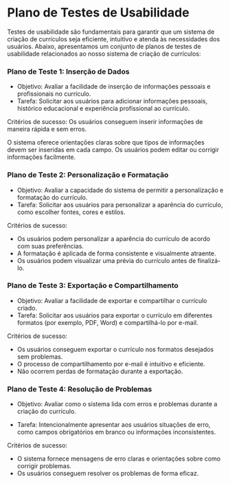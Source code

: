 # Plano de Testes de Usabilidade

Testes de usabilidade são fundamentais para garantir que um sistema de criação de currículos seja eficiente, intuitivo e atenda às necessidades dos usuários. Abaixo, apresentamos um conjunto de planos de testes de usabilidade relacionados ao nosso sistema de criação de currículos:  

### Plano de Teste 1: Inserção de Dados 
  
- Objetivo: Avaliar a facilidade de inserção de informações pessoais e profissionais no currículo. 
- Tarefa: Solicitar aos usuários para adicionar informações pessoais, histórico educacional e experiência profissional ao currículo. 

 Critérios de sucesso: Os usuários conseguem inserir informações de maneira rápida e sem erros. 

O sistema oferece orientações claras sobre que tipos de informações devem ser inseridas em cada campo. 
Os usuários podem editar ou corrigir informações facilmente. 

### Plano de Teste 2: Personalização e Formatação 

- Objetivo: Avaliar a capacidade do sistema de permitir a personalização e formatação do currículo. 
- Tarefa: Solicitar aos usuários para personalizar a aparência do currículo, como escolher fontes, cores e estilos. 

Critérios de sucesso: 
 - Os usuários podem personalizar a aparência do currículo de acordo com suas preferências. 
 - A formatação é aplicada de forma consistente e visualmente atraente. 
- Os usuários podem visualizar uma prévia do currículo antes de finalizá-lo. 

### Plano de Teste 3: Exportação e Compartilhamento 
- Objetivo: Avaliar a facilidade de exportar e compartilhar o currículo criado. 
- Tarefa: Solicitar aos usuários para exportar o currículo em diferentes formatos (por exemplo, PDF, Word) e compartilhá-lo por e-mail. 

Critérios de sucesso: 

- Os usuários conseguem exportar o currículo nos formatos desejados sem problemas. 
- O processo de compartilhamento por e-mail é intuitivo e eficiente. 
- Não ocorrem perdas de formatação durante a exportação. 

### Plano de Teste 4: Resolução de Problemas 

- Objetivo: Avaliar como o sistema lida com erros e problemas durante a criação do currículo. 

- Tarefa: Intencionalmente apresentar aos usuários situações de erro, como campos obrigatórios em branco ou informações inconsistentes. 

Critérios de sucesso: 

- O sistema fornece mensagens de erro claras e orientações sobre como corrigir problemas. 
- Os usuários conseguem resolver os problemas de forma eficaz. 